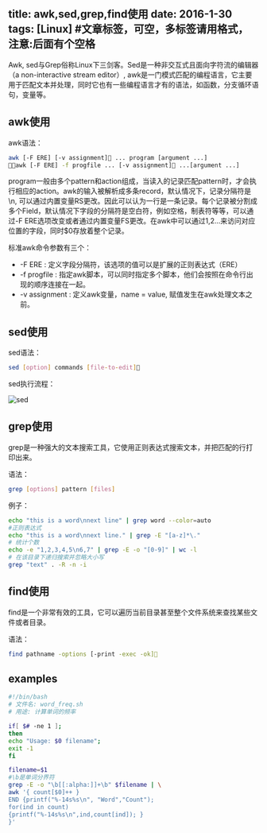 title: awk,sed,grep,find使用
date: 2016-1-30
tags: [Linux] #文章标签，可空，多标签请用格式，注意:后面有个空格
---
Awk, sed与Grep俗称Linux下三剑客。Sed是一种非交互式且面向字符流的编辑器（a non-interactive stream editor）, awk是一门模式匹配的编程语言，它主要用于匹配文本并处理，同时它也有一些编程语言才有的语法，如函数，分支循环语句，变量等。

## awk使用
awk语法：

```sh
awk [-F ERE] [-v assignment] ... program [argument ...]
awk [-F ERE] -f progfile ... [-v assignment] ...[argument ...]
```

program一般由多个pattern和action组成，当读入的记录匹配pattern时，才会执行相应的action。awk的输入被解析成多条record，默认情况下，记录分隔符是\n, 可以通过内置变量RS更改。因此可以认为一行是一条记录。每个记录被分割成多个Field，默认情况下字段的分隔符是空白符，例如空格，制表符等等，可以通过-F ERE选项改变或者通过内置变量FS更改。在awk中可以通过$1,$2...来访问对应位置的字段，同时$0存放着整个记录。

标准awk命令参数有三个：
- -F ERE : 定义字段分隔符，该选项的值可以是扩展的正则表达式（ERE）
-  -f progfile : 指定awk脚本，可以同时指定多个脚本，他们会按照在命令行出现的顺序连接在一起。
-  -v assignment : 定义awk变量，name = value, 赋值发生在awk处理文本之前。

## sed使用

sed语法：

```sh
sed [option] commands [file-to-edit]
```

sed执行流程：

![sed](http://7xq5i5.com1.z0.glb.clouddn.com/img_sed.png)


## grep使用
grep是一种强大的文本搜索工具，它使用正则表达式搜索文本，并把匹配的行打印出来。

语法：
```sh
grep [options] pattern [files]
```

例子：

```sh
echo "this is a word\nnext line" | grep word --color=auto
#正则表达式
echo "this is a word\nnext line." | grep -E "[a-z]*\."
# 统计个数
echo -e "1,2,3,4,5\n6,7" | grep -E -o "[0-9]" | wc -l
# 在该目录下递归搜索并忽略大小写
grep "text" . -R -n -i
```

## find使用
find是一个非常有效的工具，它可以遍历当前目录甚至整个文件系统来查找某些文件或者目录。

语法：

```sh
find pathname -options [-print -exec -ok]
```

## examples

```sh
#!/bin/bash
# 文件名: word_freq.sh
# 用途: 计算单词的频率

if[ $# -ne 1 ];
then
echo "Usage: $0 filename";
exit -1
fi

filename=$1
#\b是单词分界符
grep -E -o "\b[[:alpha:]]+\b" $filename | \
awk '{ count[$0]++ }
END {printf("%-14s%s\n", "Word","Count");
for(ind in count)
{printf("%-14s%s\n",ind,count[ind]); }
}'
```
